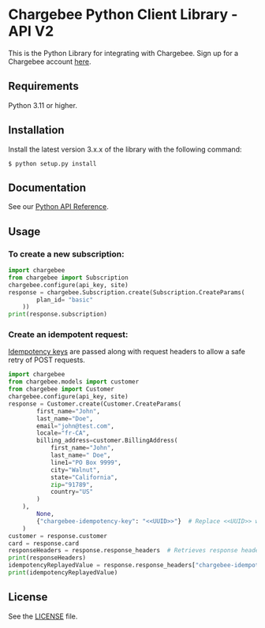 # Chargebee Python Client Library - API V2


This is the Python Library for integrating with Chargebee. Sign up for a Chargebee account [here](https://www.chargebee.com).

## Requirements

Python 3.11 or higher.

## Installation

Install the latest version 3.x.x of the library with the following command:

  
    $ python setup.py install
  
## Documentation

See our [Python API Reference](https://apidocs.chargebee.com/docs/api?lang=python "API Reference").

## Usage

### To create a new subscription:

```python  
import chargebee
from chargebee import Subscription
chargebee.configure(api_key, site)
response = chargebee.Subscription.create(Subscription.CreateParams(
        plan_id= "basic"
    ))
print(response.subscription)
```

### Create an idempotent request:

[Idempotency keys](https://apidocs.chargebee.com/docs/api/idempotency?prod_cat_ver=2) are passed along with request headers to allow a safe retry of POST requests. 

```python
import chargebee
from chargebee.models import customer
from chargebee import Customer
chargebee.configure(api_key, site)
response = Customer.create(Customer.CreateParams(
        first_name="John",
        last_name="Doe",
        email="john@test.com",
        locale="fr-CA",
        billing_address=customer.BillingAddress(
            first_name="John",
            last_name=" Doe",
            line1="PO Box 9999",
            city="Walnut",
            state="California",
            zip="91789",
            country="US"
        )
    ),
        None,
        {"chargebee-idempotency-key": "<<UUID>>"}  # Replace <<UUID>> with a unique string
    )
customer = response.customer
card = response.card
responseHeaders = response.response_headers  # Retrieves response headers
print(responseHeaders)
idempotencyReplayedValue = response.response_headers["chargebee-idempotency-key"]  # Retrieves Idempotency replayed header value
print(idempotencyReplayedValue)
```

## License

See the [LICENSE](./LICENSE) file.
